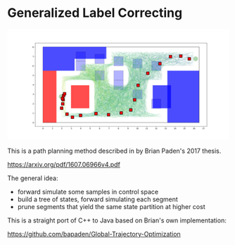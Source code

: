 # Generalized Label Correcting

<img src="field.png" width=800/>

This is a path planning method described in by Brian Paden's 2017 thesis.

https://arxiv.org/pdf/1607.06966v4.pdf

The general idea:

* forward simulate some samples in control space
* build a tree of states, forward simulating each segment
* prune segments that yield the same state partition at higher cost

This is a straight port of C++ to Java based on Brian's own implementation:

https://github.com/bapaden/Global-Trajectory-Optimization
